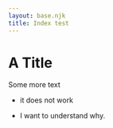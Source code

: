 ```yaml
--- 
layout: base.njk
title: Index test
---
```


# A Title

Some more text

* it does not work

* I want to understand why.
